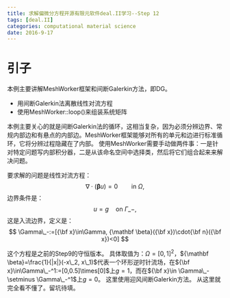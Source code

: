 ```yaml
---
title: 求解偏微分方程开源有限元软件deal.II学习--Step 12
tags: [deal.II]
categories: computational material science
date: 2016-9-17
---
```


# 引子
本例主要讲解MeshWorker框架和间断Galerkin方法，即DG。
- 用间断Galerkin法离散线性对流方程
- 使用MeshWorker::loop()来组装系统矩阵

本例主要关心的就是间断Galerkin法的循环，这相当复杂，因为必须分辨边界、常规内部边和有悬点的内部边。MeshWorker框架能够对所有的单元和边进行标准循环，它将分辨过程隐藏在了内部。
使用MeshWorker需要手动做两件事：一是针对特定问题写内部积分器，二是从该命名空间中选择类，然后将它们组合起来来解决问题。

要求解的问题是线性对流方程：
$$
\nabla\cdot \left({\mathbf \beta} u\right)=0 \qquad\mbox{in }\Omega,
$$
边界条件是：
$$
u=g\quad\mbox{on }\Gamma\_-,
$$
这是入流边界，定义是：
$$
\Gamma\_-:=[{\bf x}\in\Gamma, {\mathbf \beta}({\bf x})\cdot{\bf n}({\bf x})<0]
$$

这个方程是之前的Step9的守恒版本。
具体取值为：$\Omega=[0,1]^2$，${\mathbf \beta}=\frac{1}{|x|}(-x\_2, x\_1)$代表一个环形逆时针流场，在${\bf x}\in\Gamma\_-^1:=[0,0.5]\times[0]$上$g=1$，而在${\bf x}\in \Gamma\_-\setminus \Gamma\_-^1$上$g=0$。
这里使用迎风间断Galerkin方法。
从这里就完全看不懂了。留坑待填。

